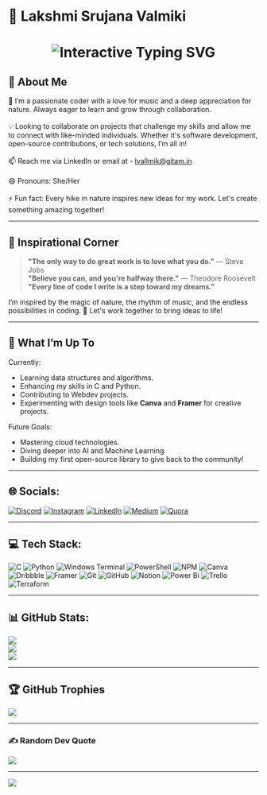

# 🌸 Lakshmi Srujana Valmiki

<h1 align="center">
  <img 
    src="https://readme-typing-svg.herokuapp.com/?font=Cookie&size=45&center=true&vCenter=true&width=800&height=90&duration=2000&pause=1200&color=FF69B4&background=00000000&lines=Lakshmi+Srujana;Coding+Enthusiast+🌸;Nature+Lover+and+Innovator+💡"
    alt="Interactive Typing SVG"
    style="max-width: 100%; height: auto;"
  />
</h1>

## 🌟 About Me
🌸 I’m a passionate coder with a love for music and a deep appreciation for nature. Always eager to learn and grow through collaboration.<br><br>💡 Looking to collaborate on projects that challenge my skills and allow me to connect with like-minded individuals. Whether it's software development, open-source contributions, or tech solutions, I’m all in!<br><br>📫 Reach me via LinkedIn or email at - lvallmik@gitam.in<br><br>😄 Pronouns: She/Her<br><br>⚡ Fun fact: Every hike in nature inspires new ideas for my work. Let's create something amazing together!

---

## 🌌 Inspirational Corner
> **"The only way to do great work is to love what you do."** — Steve Jobs  
> **"Believe you can, and you're halfway there."** — Theodore Roosevelt  
> **"Every line of code I write is a step toward my dreams."**

I’m inspired by the magic of nature, the rhythm of music, and the endless possibilities in coding. 🌱 Let's work together to bring ideas to life!

---

## 🌱 What I’m Up To
Currently:
- Learning data structures and algorithms.
- Enhancing my skills in C and Python.
- Contributing to Webdev projects.
- Experimenting with design tools like **Canva** and **Framer** for creative projects.

Future Goals:
- Mastering cloud technologies.
- Diving deeper into AI and Machine Learning.
- Building my first open-source library to give back to the community!

---

## 🌐 Socials:
[![Discord](https://img.shields.io/badge/Discord-%237289DA.svg?logo=discord&logoColor=white)](https://discord.gg/2) [![Instagram](https://img.shields.io/badge/Instagram-%23E4405F.svg?logo=Instagram&logoColor=white)](https://instagram.com/3) [![LinkedIn](https://img.shields.io/badge/LinkedIn-%230077B5.svg?logo=linkedin&logoColor=white)](https://linkedin.com/in/lakshmi-srujana-valmiki-284a4228b/) [![Medium](https://img.shields.io/badge/Medium-12100E?logo=medium&logoColor=white)](https://medium.com/@4) [![Quora](https://img.shields.io/badge/Quora-%23B92B27.svg?logo=Quora&logoColor=white)](https://quora.com/profile/5)

---

## 💻 Tech Stack:
![C](https://img.shields.io/badge/c-%2300599C.svg?style=flat&logo=c&logoColor=white) ![Python](https://img.shields.io/badge/python-3670A0?style=flat&logo=python&logoColor=ffdd54) ![Windows Terminal](https://img.shields.io/badge/Windows%20Terminal-%234D4D4D.svg?style=flat&logo=windows-terminal&logoColor=white) ![PowerShell](https://img.shields.io/badge/PowerShell-%235391FE.svg?style=flat&logo=powershell&logoColor=white) ![NPM](https://img.shields.io/badge/NPM-%23CB3837.svg?style=flat&logo=npm&logoColor=white) ![Canva](https://img.shields.io/badge/Canva-%2300C4CC.svg?style=flat&logo=Canva&logoColor=white) ![Dribbble](https://img.shields.io/badge/Dribbble-EA4C89?style=flat&logo=dribbble&logoColor=white) ![Framer](https://img.shields.io/badge/Framer-black?style=flat&logo=framer&logoColor=blue) ![Git](https://img.shields.io/badge/git-%23F05033.svg?style=flat&logo=git&logoColor=white) ![GitHub](https://img.shields.io/badge/github-%23121011.svg?style=flat&logo=github&logoColor=white) ![Notion](https://img.shields.io/badge/Notion-%23000000.svg?style=flat&logo=notion&logoColor=white) ![Power Bi](https://img.shields.io/badge/power_bi-F2C811?style=flat&logo=powerbi&logoColor=black) ![Trello](https://img.shields.io/badge/Trello-%23026AA7.svg?style=flat&logo=Trello&logoColor=white) ![Terraform](https://img.shields.io/badge/terraform-%235835CC.svg?style=flat&logo=terraform&logoColor=white)

---

## 📊 GitHub Stats:
![](https://github-readme-stats.vercel.app/api?username=lkshi0406&theme=gotham&hide_border=false&include_all_commits=true&count_private=true)<br/>
![](https://github-readme-streak-stats.herokuapp.com/?user=lkshi0406&theme=gotham&hide_border=false)<br/>
![](https://github-readme-stats.vercel.app/api/top-langs/?username=lkshi0406&theme=gotham&hide_border=false&include_all_commits=true&count_private=true&layout=compact)

---

## 🏆 GitHub Trophies
![](https://github-profile-trophy.vercel.app/?username=lkshi0406&theme=gotham&no-frame=false&no-bg=true&margin-w=4)

---

### ✍️ Random Dev Quote
![](https://quotes-github-readme.vercel.app/api?type=horizontal&theme=dark)

---

[![](https://visitcount.itsvg.in/api?id=lkshi0406&icon=2&color=3)](https://visitcount.itsvg.in)
